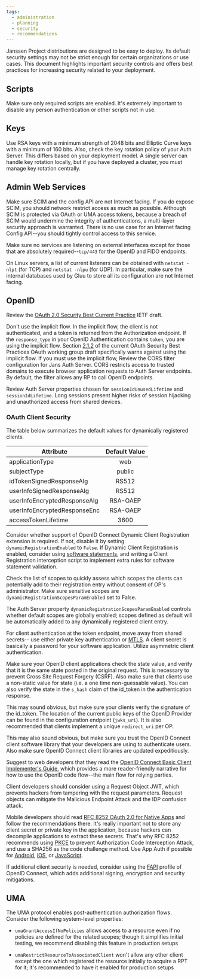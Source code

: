 ```yaml
---
tags:
  - administration
  - planning
  - security
  - recommendations
---
```


Janssen Project distributions are designed to be easy to deploy. Its default
security settings may not be strict enough for certain organizations or use
cases. This document highlights important security controls and offers best
practices for increasing security related to your deployment.

## Scripts

Make sure only required scripts are enabled. It's extremely important to disable
any person authentication or other scripts not in use.

## Keys

Use RSA keys with a minimum strength of 2048 bits and Elliptic Curve keys with a
minimum of 160 bits. Also, check the key rotation policy of your Auth Server.
This differs based on your deployment model. A single server can handle key
rotation locally, but if you have deployed a cluster, you must manage key
rotation centrally.

## Admin Web Services

Make sure SCIM and the config API are not Internet facing. If you do expose
SCIM, you should network restrict access as much as possible. Although SCIM
is protected via OAuth or UMA access tokens, because a breach of SCIM would
undermine the integrity of authentications, a multi-layer security approach
is warranted. There is no use case for an Internet facing Config API--you should
tightly control access to this service.

Make sure no services are listening on external interfaces except for those that
are absolutely required--`tcp/443` for the OpenID and FIDO endpoints.

On Linux servers, a list of current listeners can be obtained with `netstat -nlpt`
(for TCP) and `netstat -nlpu` (for UDP). In particular, make sure the internal
databases used by Gluu to store all its configuration are not Internet facing.

## OpenID

Review the [OAuth 2.0 Security Best Current Practice](https://datatracker.ietf.org/doc/html/draft-ietf-oauth-security-topics) IETF draft.

Don't use the implicit flow. In the implicit flow, the client is not
authenticated, and a token is returned from the Authorization endpoint. If the
`response_type` in your OpenID Authentication contains `token`, you are using
the implicit flow. Section
[2.1.2](https://www.ietf.org/archive/id/draft-ietf-oauth-security-topics-21.html#section-2.1.2)
of the current OAuth Security Best Practices OAuth working group draft
specifically warns against using the implicit flow. If you must use the implicit
flow, Review the CORS filter configuration for Jans Auth Server. CORS restricts
access to trusted domains to execute browser application requests to Auth Server
endpoints. By default, the filter allows any RP to call OpenID endpoints.

Review Auth Server properties chosen for `sessionIdUnusedLifetime` and
`sessionIdLifetime`. Long sessions present higher risks of session hijacking and
unauthorized access from shared devices.

### OAuth Client Security

The table below summarizes the default values for dynamically registered
clients.

| Attribute      | Default Value |
| -------------   |:-------------:|
| applicationType | web |
| subjectType | public|
|idTokenSignedResponseAlg | RS512 |
| userInfoSignedResponseAlg | RS512 |
| userInfoEncryptedResponseAlg | RSA-OAEP |
| userInfoEncryptedResponseEnc | RSA-OAEP |
| accessTokenLifetime | 3600 |

Consider whether support of OpenID Connect Dynamic Client Registration extension
is required. If not, disable it by setting `dynamicRegistrationEnabled` to
`False`. If Dynamic Client Registration is enabled, consider using
[software statements](https://www.rfc-editor.org/rfc/rfc7591.html#section-3.1),
and writing a Client Registration interception script to implement extra rules
for software statement validation.

Check the list of scopes to quickly assess which scopes the clients can
potentially add to their registration entry without consent of OP's administrator.
Make sure sensitive scopes are `dynamicRegistrationScopesParamEnabled` set to
False.

The Auth Server property `dynamicRegistrationScopesParamEnabled` controls
whether default scopes are globally enabled; scopes defined as default
will be automatically added to any dynamically registered client entry.

For client authentication at the token endpoint, move away from shared secrets--
use either private key authentication or [MTLS](https://datatracker.ietf.org/doc/html/rfc8705). A client secret is basically a password for your software application. Utilize
asymmetric client authentication.

Make sure your OpenID client applications check the state value, and verify that
it is the same state posted in the original request. This is necessary to
prevent Cross Site Request Forgery (CSRF). Also make sure that clients use a
non-static value for state (i.e. a one time non-guessable value). You can also
verify the state in the `s_hash` claim of the id_token in the authentication
response.

This may sound obvious, but make sure your clients verify the signature of the
id_token. The location of the current public keys of the OpenID Provider can be
found in the configuration endpoint (`jwks_uri`). It is also recommended that
clients implement a unique `redirect_uri` per OP.

This may also sound obvious, but make sure you trust the OpenID Connect client
software library that your developers are using to authenticate users. Also
make sure OpenID Connect client libraries are updated expeditiously.

Suggest to web developers that they read the [OpenID Connect Basic Client
Implementer's Guide](https://openid.net/specs/openid-connect-basic-1_0.html),
which provides a more reader-friendly narrative for how to use the OpenID
code flow--the main flow for relying parties.

Client developers should consider using a Request Object JWT, which prevents
hackers from tampering with the request parameters. Request objects can mitigate
the Malicious Endpoint Attack and the IDP confusion attack.

Mobile developers should read [RFC 8252 OAuth 2.0 for Native Apps](https://www.rfc-editor.org/rfc/rfc8252.html) and follow the recommendations there. It's really important not to
store any client secret or private key in the application, because hackers
can decompile applications to extract these secrets. That's why RFC 8252
recommends using [PKCE](https://datatracker.ietf.org/doc/html/rfc7636)
to prevent Authorization Code Interception Attack, and use a SHA256 as the
code challenge method. Use App Auth if possible for
[Android](https://github.com/openid/AppAuth-Android),
[iOS](https://github.com/openid/AppAuth-iOS),
or [JavaScript](https://github.com/openid/AppAuth-JS).

If additional client security is needed, consider using the
[FAPI](https://openid.net/wg/fapi/) profile of OpenID
Connect, which adds additional signing, encryption and security
mitigations.

## UMA

The UMA protocol enables post-authentication authorization flows. Consider
the following system-level properties:

* `umaGrantAccessIfNoPolicies` allows access to a resource even if no policies
are defined for the related scopes; though it simplifies initial testing, we
recommend disabling this feature in production setups

* `umaRestrictResourceToAssociatedClient` won't allow any other client except
the one which registered the resource initially to acquire a RPT for it; it's
recommended to have it enabled for production setups
